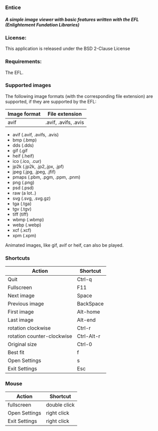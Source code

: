 ### Entice
##### A simple image viewer with basic features written with the EFL (Enlightement Fundation Libraries)

### License:

This application is released under the BSD 2-Clause License

### Requirements:

The EFL.

### Supported images

The following image formats (with the corresponding file extension) are
supported, if they are supported by the EFL:

Image format  |  File extension
------------  |  --------------
 avif         | .avif, .avifs, .avis

- avif (.avif, .avifs, .avis)
- bmp (.bmp)
- dds (.dds)
- gif (.gif
- heif (.heif)
- ico (.ico, .cur)
- jp2k (.jp2k, .jp2,.jpx, .jpf)
- jpeg (.jpg, .jpeg, .jfif)
- pmaps (.pbm, .pgm, .ppm, .pnm)
- png (.png)
- psd (.psd)
- raw (a lot..)
- svg (.svg, .svg.gz)
- tga (.tga)
- tgv (.tgv)
- tiff (tiff)
- wbmp (.wbmp)
- webp (.webp)
- xcf (.xcf)
- xpm (.xpm)

Animated images, like gif, avif or heif, can also be played.

### Shortcuts

Action | Shortcut
------ | --------
Quit   | Ctrl-q
Fullscreen | F11
Next image | Space
Previous image|  BackSpace
First image | Alt-home
Last image | Alt-end
rotation clockwise|  Ctrl-r
rotation counter-clockwise | Ctrl-Alt-r
Original size | Ctrl-0
Best fit | f
Open Settings | s
Exit Settings | Esc

### Mouse

Action | Shortcut
------ | --------
fullscreen | double click
Open Settings | right click
Exit Settings | right click
